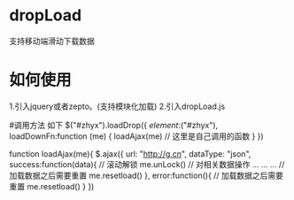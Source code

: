 # dropLoad
支持移动端滑动下载数据

# 如何使用
1.引入jquery或者zepto。(支持模块化加载)
2.引入dropLoad.js

#调用方法 如下
  $("#zhyx").loadDrop({
      $element:$("#zhyx"),
      loadDownFn:function (me) {
          loadAjax(me) // 这里是自己调用的函数
      }
  })
  
  function loadAjax(me){
   $.ajax({
       url: "http://g.cn",
       dataType: "json",
       success:function(data){
           // 滚动解锁
            me.unLock()
        // 对相关数据操作
        ...
        ...
        ...
        // 加载数据之后需要重置
             me.resetload()
       },
       error:function(){
       // 加载数据之后需要重置
           me.resetload()
       }
   })

